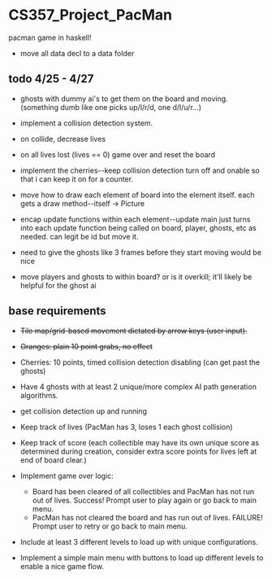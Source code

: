 # CS357_Project_PacMan
pacman game in haskell!

+ move all data decl to a data folder

## todo 4/25 - 4/27
+ ghosts with dummy ai's to get them on the board and moving.
  (something dumb like one picks up/l/r/d, one d/l/u/r...)
+ implement a collision detection system.
+ on collide, decrease lives
+ on all lives lost (lives == 0) game over and reset the board
+ implement the cherries--keep collision detection turn off and onable so that i can keep it on for a counter.
+ move how to draw each element of board into the element itself. each gets a draw method--itself -> Picture
+ encap update functions within each element--update main just turns into each update function being called on board, player, ghosts, etc as needed. can legit be id but move it.

+ need to give the ghosts like 3 frames before they start moving would be nice

+ move players and ghosts to within board? or is it overkill; it'll likely be helpful for the ghost ai

## base requirements

+ ~~Tile map/grid-based movement dictated by arrow keys (user input).~~
+ ~~Oranges: plain 10 point grabs, no effect~~
+ Cherries: 10 points, timed collision detection disabling (can get past the
ghosts)
+ Have 4 ghosts with at least 2 unique/more complex AI path generation
algorithms.
+ get collision detection up and running

+ Keep track of lives (PacMan has 3, loses 1 each ghost collision)
+ Keep track of score (each collectible may have its own unique score as
determined during creation, consider extra score points for lives left at end of
board clear.)
+ Implement game over logic:
  + Board has been cleared of all collectibles and PacMan has not run out of
  lives. Success! Prompt user to play again or go back to main menu.
  + PacMan has not cleared the board and has run out of lives. FAILURE!
Prompt user to retry or go back to main menu.
+ Include at least 3 different levels to load up with unique configurations.
+ Implement a simple main menu with buttons to load up different levels to enable a
nice game flow.
